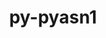 ---
title: "py-pyasn1"
layout: cache
categories: [package, v0.22.0]
meta: {"versions": ["0.4.8"], "compilers": ["apple-clang@=15.0.0", "gcc@=11.4.0"], "oss": ["ubuntu22.04", "ventura"], "platforms": ["darwin", "linux"], "targets": ["aarch64", "neoverse_v1", "neoverse_v2", "x86_64_v3"], "stacks": ["e4s", "e4s-neoverse-v2", "e4s-neoverse_v1", "ml-darwin-aarch64-mps", "ml-linux-x86_64-cpu", "ml-linux-x86_64-cuda", "root"], "num_specs": 5, "num_specs_by_stack": {"ml-darwin-aarch64-mps": 1, "root": 5, "e4s-neoverse_v1": 1, "e4s-neoverse-v2": 1, "ml-linux-x86_64-cpu": 1, "ml-linux-x86_64-cuda": 1, "e4s": 1}}
spec_details: [{"hash": "iowsxcemmsxmk6rmzgfcllwbgqqr2ant", "compiler": "apple-clang@=15.0.0", "versions": ["0.4.8"], "os": "ventura", "platform": "darwin", "target": "aarch64", "variants": ["build_system=python_pip"], "stacks": ["ml-darwin-aarch64-mps", "root"], "size": "-", "tarball": "https://binaries.spack.io/releases/v0.22.0/build_cache/darwin-ventura-aarch64/apple-clang-15.0.0/py-pyasn1-0.4.8/darwin-ventura-aarch64-apple-clang-15.0.0-py-pyasn1-0.4.8-iowsxcemmsxmk6rmzgfcllwbgqqr2ant.spack"}, {"hash": "auztq655jbdakgjdmu6n3nb7kk7niugf", "compiler": "gcc@=11.4.0", "versions": ["0.4.8"], "os": "ubuntu22.04", "platform": "linux", "target": "neoverse_v1", "variants": ["build_system=python_pip"], "stacks": ["root", "e4s-neoverse_v1"], "size": "-", "tarball": "https://binaries.spack.io/releases/v0.22.0/build_cache/linux-ubuntu22.04-neoverse_v1/gcc-11.4.0/py-pyasn1-0.4.8/linux-ubuntu22.04-neoverse_v1-gcc-11.4.0-py-pyasn1-0.4.8-auztq655jbdakgjdmu6n3nb7kk7niugf.spack"}, {"hash": "bvqkag3kdiz2sbe2g5lhr6pa7k2da2pe", "compiler": "gcc@=11.4.0", "versions": ["0.4.8"], "os": "ubuntu22.04", "platform": "linux", "target": "neoverse_v2", "variants": ["build_system=python_pip"], "stacks": ["root", "e4s-neoverse-v2"], "size": "-", "tarball": "https://binaries.spack.io/releases/v0.22.0/build_cache/linux-ubuntu22.04-neoverse_v2/gcc-11.4.0/py-pyasn1-0.4.8/linux-ubuntu22.04-neoverse_v2-gcc-11.4.0-py-pyasn1-0.4.8-bvqkag3kdiz2sbe2g5lhr6pa7k2da2pe.spack"}, {"hash": "exurcdva4gkz4ch2v76alppqdzuqeahe", "compiler": "gcc@=11.4.0", "versions": ["0.4.8"], "os": "ubuntu22.04", "platform": "linux", "target": "x86_64_v3", "variants": ["build_system=python_pip"], "stacks": ["ml-linux-x86_64-cpu", "ml-linux-x86_64-cuda", "root"], "size": "-", "tarball": "https://binaries.spack.io/releases/v0.22.0/build_cache/linux-ubuntu22.04-x86_64_v3/gcc-11.4.0/py-pyasn1-0.4.8/linux-ubuntu22.04-x86_64_v3-gcc-11.4.0-py-pyasn1-0.4.8-exurcdva4gkz4ch2v76alppqdzuqeahe.spack"}, {"hash": "lumnujwnjplzh6ws5zkov7xjnbbpwi6k", "compiler": "gcc@=11.4.0", "versions": ["0.4.8"], "os": "ubuntu22.04", "platform": "linux", "target": "x86_64_v3", "variants": ["build_system=python_pip"], "stacks": ["e4s", "root"], "size": "-", "tarball": "https://binaries.spack.io/releases/v0.22.0/build_cache/linux-ubuntu22.04-x86_64_v3/gcc-11.4.0/py-pyasn1-0.4.8/linux-ubuntu22.04-x86_64_v3-gcc-11.4.0-py-pyasn1-0.4.8-lumnujwnjplzh6ws5zkov7xjnbbpwi6k.spack"}]
---